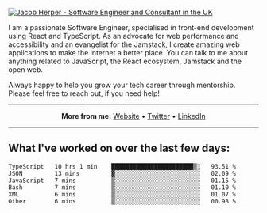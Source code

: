 [![Jacob Herper - Software Engineer and Consultant in the UK](https://res.cloudinary.com/jacobherper/image/upload/v1641506277/gh-image.png)](https://jacobherper.com/)

I am a passionate Software Engineer, specialised in front-end development using React and TypeScript. As an advocate for web performance and accessibility and an evangelist for the Jamstack, I create amazing web applications to make the internet a better place. You can talk to me about anything related to JavaScript, the React ecosystem, Jamstack and the open web.

Always happy to help you grow your tech career through mentorship. Please feel free to reach out, if you need help!

---

<p align="center">
  <strong>More from me:</strong> 
  <a href="https://jacobherper.com/">Website</a> •
  <a href="https://twitter.com/intent/follow?screen_name=jakeherp&tw_p=followbutton">Twitter</a> •
  <a href="https://www.linkedin.com/in/jacobherper/">LinkedIn</a>
</p>

---

## What I've worked on over the last few days:

<!--START_SECTION:waka-->

```text
TypeScript   10 hrs 1 min    ███████████████████████▒░   93.51 %
JSON         13 mins         ▓░░░░░░░░░░░░░░░░░░░░░░░░   02.09 %
JavaScript   7 mins          ▒░░░░░░░░░░░░░░░░░░░░░░░░   01.15 %
Bash         7 mins          ▒░░░░░░░░░░░░░░░░░░░░░░░░   01.10 %
XML          6 mins          ▒░░░░░░░░░░░░░░░░░░░░░░░░   01.07 %
Other        6 mins          ▒░░░░░░░░░░░░░░░░░░░░░░░░   00.98 %
```

<!--END_SECTION:waka-->
